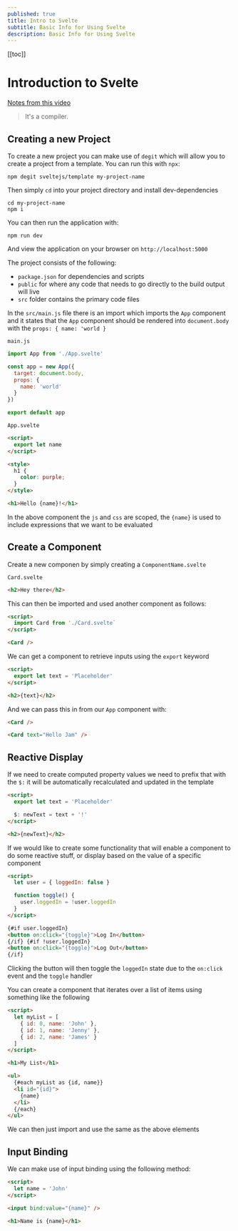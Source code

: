 ```yaml
---
published: true
title: Intro to Svelte
subtitle: Basic Info for Using Svelte
description: Basic Info for Using Svelte
---
```


[[toc]]

# Introduction to Svelte

[Notes from this video](https://www.youtube.com/watch?v=Bfi96LUebXo)

> It's a compiler.

## Creating a new Project

To create a new project you can make use of `degit` which will allow you to create a project from a template. You can run this with `npx`:

```
npm degit sveltejs/template my-project-name
```

Then simply `cd` into your project directory and install dev-dependencies

```
cd my-project-name
npm i
```

You can then run the application with:

```
npm run dev
```

And view the application on your browser on `http://localhost:5000`

The project consists of the following:

- `package.json` for dependencies and scripts
- `public` for where any code that needs to go directly to the build output will live
- `src` folder contains the primary code files

In the `src/main.js` file there is an import which imports the `App` component and it states that the `App` component should be rendered into `document.body` with the `props: { name: 'world }`

`main.js`

```js
import App from './App.svelte'

const app = new App({
  target: document.body,
  props: {
    name: 'world'
  }
})

export default app
```

`App.svelte`

```html
<script>
  export let name
</script>

<style>
  h1 {
    color: purple;
  }
</style>

<h1>Hello {name}!</h1>
```

In the above component the `js` and `css` are scoped, the `{name}` is used to include expressions that we want to be evaluated

## Create a Component

Create a new componen by simply creating a `ComponentName.svelte`

`Card.svelte`

```html
<h2>Hey there</h2>
```

This can then be imported and used another component as follows:

```html
<script>
  import Card from './Card.svelte`
</script>

<Card />
```

We can get a component to retrieve inputs using the `export` keyword

```html
<script>
  export let text = 'Placeholder'
</script>

<h2>{text}</h2>
```

And we can pass this in from our `App` component with:

```html
<Card />

<Card text="Hello Jam" />
```

## Reactive Display

If we need to create computed property values we need to prefix that with the `$:` it will be automatically recalculated and updated in the template

```html
<script>
  export let text = 'Placeholder'

  $: newText = text + '!'
</script>

<h2>{newText}</h2>
```

If we would like to create some functionality that will enable a component to do some reactive stuff, or display based on the value of a specific component

```html
<script>
  let user = { loggedIn: false }

  function toggle() {
    user.loggedIn = !user.loggedIn
  }
</script>

{#if user.loggedIn}
<button on:click="{toggle}">Log In</button>
{/if} {#if !user.loggedIn}
<button on:click="{toggle}">Log Out</button>
{/if}
```

Clicking the button will then toggle the `loggedIn` state due to the `on:click` event and the `toggle` handler

You can create a component that iterates over a list of items using something like the following

```html
<script>
  let myList = [
    { id: 0, name: 'John' },
    { id: 1, name: 'Jenny' },
    { id: 2, name: 'James' }
  ]
</script>

<h1>My List</h1>

<ul>
  {#each myList as {id, name}}
  <li id="{id}">
    {name}
  </li>
  {/each}
</ul>
```

We can then just import and use the same as the above elements

## Input Binding

We can make use of input binding using the following method:

```html
<script>
  let name = 'John'
</script>

<input bind:value="{name}" />

<h1>Name is {name}</h1>
```
